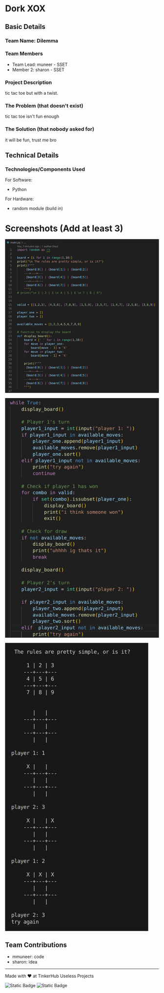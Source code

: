 
# Dork XOX


## Basic Details
### Team Name: Dilemma


### Team Members
- Team Lead: muneer - SSET
- Member 2: sharon - SSET

### Project Description
tic tac toe but with a twist.

### The Problem (that doesn't exist)
tic tac toe isn't fun enough

### The Solution (that nobody asked for)
it will be fun, trust me bro

## Technical Details
### Technologies/Components Used
For Software:
- Python

For Hardware:
- random module (build in)

# Screenshots (Add at least 3)

![Screenshot1](sc1.png)

![Screenshot2](sc2.png)

![Screenshot3](sc3.png)


## Team Contributions
- mmuneer: code
- sharon: idea
---
Made with ❤️ at TinkerHub Useless Projects 

![Static Badge](https://img.shields.io/badge/TinkerHub-24?color=%23000000&link=https%3A%2F%2Fwww.tinkerhub.org%2F)
![Static Badge](https://img.shields.io/badge/UselessProject--24-24?link=https%3A%2F%2Fwww.tinkerhub.org%2Fevents%2FQ2Q1TQKX6Q%2FUseless%2520Projects)



